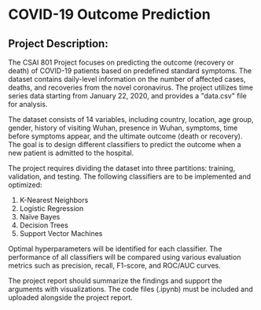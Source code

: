 # COVID-19 Outcome Prediction

## Project Description:
The CSAI 801 Project focuses on predicting the outcome (recovery or death) of COVID-19 patients based on predefined standard symptoms. The dataset contains daily-level information on the number of affected cases, deaths, and recoveries from the novel coronavirus. The project utilizes time series data starting from January 22, 2020, and provides a "data.csv" file for analysis.

The dataset consists of 14 variables, including country, location, age group, gender, history of visiting Wuhan, presence in Wuhan, symptoms, time before symptoms appear, and the ultimate outcome (death or recovery). The goal is to design different classifiers to predict the outcome when a new patient is admitted to the hospital.

The project requires dividing the dataset into three partitions: training, validation, and testing. The following classifiers are to be implemented and optimized:

1. K-Nearest Neighbors
2. Logistic Regression
3. Naïve Bayes
4. Decision Trees
5. Support Vector Machines

Optimal hyperparameters will be identified for each classifier. The performance of all classifiers will be compared using various evaluation metrics such as precision, recall, F1-score, and ROC/AUC curves.

The project report should summarize the findings and support the arguments with visualizations. The code files (.ipynb) must be included and uploaded alongside the project report.

